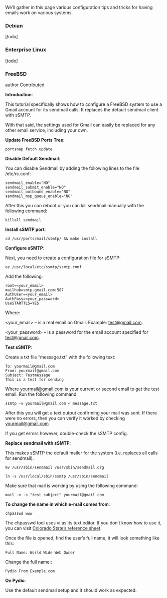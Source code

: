 We’ll gather in this page various configuration tips and tricks for having emails work on various systems.

### Debian
[todo]

### Enterprise Linux
[todo]

### FreeBSD
author Contributed

**Introduction**:

This tutorial specifically shows how to configure a FreeBSD system to use a Gmail account for its sendmail calls. It replaces the default sendmail client with sSMTP.

With that said, the settings used for Gmail can easily be replaced for any other email service, including your own.

 

**Update FreeBSD Ports Tree**:

`portsnap fetch update`

 

**Disable Default Sendmail**:

You can disable Sendmail by adding the following lines to the file /etc/rc.conf:

    sendmail_enable="NO"
    sendmail_submit_enable="NO"
    sendmail_outbound_enable="NO"
    sendmail_msp_queue_enable="NO"

After this you can reboot or you can kill sendmail manually with the following command:

`killall sendmail`

 

**Install sSMTP port**:

`cd /usr/ports/mail/ssmtp/ && make install`

 

**Configure sSMTP**:

Next, you need to create a configuration file for sSMTP:

`ee /usr/local/etc/ssmtp/ssmtp.conf`

Add the following:

    root=<your_email>
    mailhub=smtp.gmail.com:587
    AuthUser=<your_email>
    AuthPass=<your_password>
    UseSTARTTLS=YES

Where:

<your_email> – is a real email on Gmail. Example: test@gmail.com.

<your_password> – is a password for the email account specified for test@gmail.com.

 

**Test sSMTP**:

Create a txt file “message.txt” with the following text:

    To: yourmail@gmail.com
    From: yourmail@gmail.com
    Subject: Testmessage
    This is a test for sending

Where yourmail@gmail.com is your current or second email to get the test email. Run the following command:

`ssmtp -v yourmail@gmail.com < message.txt`

After this you will get a text output confirming your mail was sent. If there were no errors, then you can verify it worked by checking yourmail@gmail.com

If you get errors however, double-check the sSMTP config.

 

**Replace sendmail with sSMTP**:

This makes sSMTP the default mailer for the system (i.e. replaces all calls for sendmail).

`mv /usr/sbin/sendmail /usr/sbin/sendmail.org`

`ln -s /usr/local/sbin/ssmtp /usr/sbin/sendmail`

Make sure that mail is working by using the following command:

`mail -v -s "test subject" yourmail@gmail.com`

 

**To change the name in which e-mail comes from**:

`chpasswd www`

The chpasswd tool uses vi as its text editor. If you don’t know how to use it, you can visit [Colorado State’s reference sheet](http://www.cs.colostate.edu/helpdocs/vi.html).

Once the file is opened, find the user’s full name, it will look something like this:

    Full Name: World Wide Web Owner

Change the full name::

    Pydio From Example.com
 

**On Pydio**:

Use the default sendmail setup and it should work as expected.